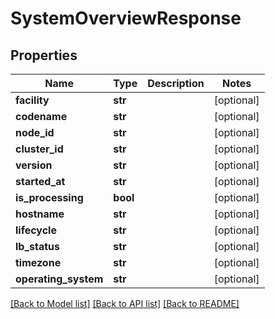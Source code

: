 # SystemOverviewResponse

## Properties
Name | Type | Description | Notes
------------ | ------------- | ------------- | -------------
**facility** | **str** |  | [optional] 
**codename** | **str** |  | [optional] 
**node_id** | **str** |  | [optional] 
**cluster_id** | **str** |  | [optional] 
**version** | **str** |  | [optional] 
**started_at** | **str** |  | [optional] 
**is_processing** | **bool** |  | [optional] 
**hostname** | **str** |  | [optional] 
**lifecycle** | **str** |  | [optional] 
**lb_status** | **str** |  | [optional] 
**timezone** | **str** |  | [optional] 
**operating_system** | **str** |  | [optional] 

[[Back to Model list]](../README.md#documentation-for-models) [[Back to API list]](../README.md#documentation-for-api-endpoints) [[Back to README]](../README.md)


